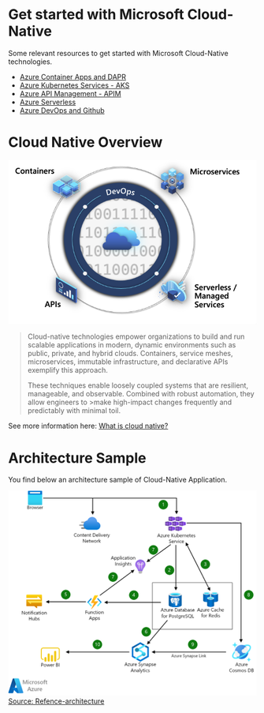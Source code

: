 # Get started with Microsoft Cloud-Native

Some relevant resources to get started with Microsoft Cloud-Native technologies.

 - [Azure Container Apps and DAPR](./aca-dapr.md)
 - [Azure Kubernetes Services - AKS](./aks.md)
 - [Azure API Management - APIM](./apim.md)
 - [Azure Serverless](./serverless.md)
 - [Azure DevOps and Github](./devops.md)
 

# Cloud Native Overview

![Cloud-Native](./media/cloud-native.png)


>Cloud-native technologies empower organizations to build and run scalable applications in modern, dynamic environments such as public, private, and hybrid clouds. Containers, service meshes, microservices, immutable infrastructure, and declarative APIs exemplify this approach.
>
>These techniques enable loosely coupled systems that are resilient, manageable, and observable. Combined with robust automation, they allow engineers to >make high-impact changes frequently and predictably with minimal toil.

See more information here: [What is cloud native?](https://learn.microsoft.com/en-us/dotnet/architecture/cloud-native/definition)

# Architecture Sample
You find below an architecture sample of Cloud-Native Application.

![Cloud-native Reference architecture](./media/cloud-native-apps.png)
[Source: Refence-architecture](https://learn.microsoft.com/en-us/azure/architecture/solution-ideas/articles/cloud-native-apps)


